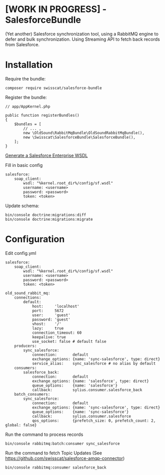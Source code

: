 # [WORK IN PROGRESS] - SalesforceBundle
(Yet another) Salesforce synchronization tool, using a RabbitMQ engine to defer and bulk synchronization.
Using Streaming API to fetch back records from Salesforce.

# Installation
Require the bundle:
```
composer require swisscat/salesforce-bundle
```
Register the bundle:
```
// app/AppKernel.php

public function registerBundles()
{
    $bundles = [
        // ... ,
        new \OldSound\RabbitMqBundle\OldSoundRabbitMqBundle(),
        new \Swisscat\SalesforceBundle\SalesforceBundle(),
    ];
}
```
[Generate a Salesforce Enterprise WSDL](https://www.google.ch/url?sa=t&rct=j&q=&esrc=s&source=web&cd=2&ved=0ahUKEwj1iIaG4urWAhVLOMAKHbmLB8IQFggtMAE&url=https%3A%2F%2Fdeveloper.salesforce.com%2Fdocs%2Fatlas.en-us.api_meta.meta%2Fapi_meta%2Fmeta_quickstart_get_WSDLs.htm&usg=AOvVaw3b146uriu3vh1Jhv5Gnt4p)

Fill in basic config

```
salesforce:
    soap_client:
        wsdl: "%kernel.root_dir%/config/sf.wsdl"
        username: <username>
        password: <password>
        token: <token>
```

Update schema:
```
bin/console doctrine:migrations:diff
bin/console doctrine:migrations:migrate
```

# Configuration
Edit config.yml
```
salesforce:
    soap_client:
        wsdl: "%kernel.root_dir%/config/sf.wsdl"
        username: <username>
        password: <password>
        token: <token>

old_sound_rabbit_mq:
    connections:
        default:
            host:     'localhost'
            port:     5672
            user:     'guest'
            password: 'guest'
            vhost:    '/'
            lazy:     true
            connection_timeout: 60
            keepalive: true
            use_socket: false # default false
    producers:
        sync_salesforce:
            connection:       default
            exchange_options: {name: 'sync-salesforce', type: direct}
            service_alias:    sync_salesforce # no alias by default
    consumers:
        salesforce_back:
            connection:       default
            exchange_options: {name: 'salesforce', type: direct}
            queue_options:    {name: 'salesforce'}
            callback:         sylius.consumer.salesforce_back
    batch_consumers:
        sync_salesforce:
            connection:       default
            exchange_options: {name: 'sync-salesforce', type: direct}
            queue_options:    {name: 'sync-salesforce'}
            callback:         sylius.consumer.salesforce
            qos_options:      {prefetch_size: 0, prefetch_count: 2, global: false}
```

Run the command to process records
```
bin/console rabbitmq:batch:consumer sync_salesforce
```

Run the command to fetch Topic Updates (See https://github.com/swisscat/salesforce-amqp-connector)
```
bin/console rabbitmq:consumer salesforce_back
```